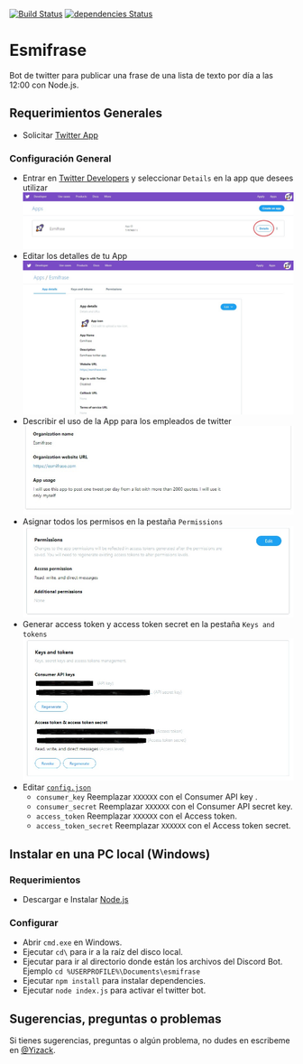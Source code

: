 [![Build Status](https://travis-ci.com/Yizack/esmifrase.svg?branch=master)](https://travis-ci.com/Yizack/esmifrase)
[![dependencies Status](https://david-dm.org/yizack/esmifrase/status.svg)](https://david-dm.org/yizack/esmifrase)
# Esmifrase
Bot de twitter para publicar una frase de una lista de texto por día a las 12:00 con Node.js.

## Requerimientos Generales
- Solicitar [Twitter App](https://developer.twitter.com/en/apps)

### Configuración General
- Entrar en [Twitter Developers](https://developer.twitter.com/en/apps)
 y seleccionar `Details` en la app que desees utilizar\
[![Details Image1](https://github.com/Yizack/yizack.github.io/raw/master/img/esmifrase/twitter-app1.jpg)](https://developer.twitter.com/en/apps)
- Editar los detalles de tu App
[![Details Image2](https://github.com/Yizack/yizack.github.io/raw/master/img/esmifrase/twitter-app2.jpg)](https://developer.twitter.com/en/apps)
- Describir el uso de la App para los empleados de twitter
[![Descripción de la App](https://github.com/Yizack/yizack.github.io/raw/master/img/esmifrase/twitter-app3.jpg)](https://developer.twitter.com/en/apps)
- Asignar todos los permisos en la pestaña `Permissions`
[![Keys](https://github.com/Yizack/yizack.github.io/raw/master/img/esmifrase/twitter-app4.jpg)](https://developer.twitter.com/en/apps)
- Generar access token y access token secret en la pestaña `Keys and tokens`
[![Keys](https://github.com/Yizack/yizack.github.io/raw/master/img/esmifrase/twitter-app5.jpg)](https://developer.twitter.com/en/apps)
- Editar [`config.json`](https://github.com/Yizack/esmifrase/blob/master/config.json)
  - `consumer_key` Reemplazar `XXXXXX` con el Consumer API key .
  - `consumer_secret` Reemplazar `XXXXXX` con el Consumer API secret key.
  - `access_token` Reemplazar `XXXXXX` con el Access token.
  - `access_token_secret` Reemplazar `XXXXXX` con el Access token secret.
##

## Instalar en una PC local (Windows)
### Requerimientos
- Descargar e Instalar [Node.js](https://nodejs.org/)

### Configurar
- Abrir `cmd.exe` en Windows.
- Ejecutar `cd\` para ir a la raíz del disco local.
- Ejecutar para ir al directorio donde están los archivos del Discord Bot. Ejemplo `cd %USERPROFILE%\Documents\esmifrase`
- Ejecutar `npm install` para instalar dependencies.
- Ejecutar `node index.js` para activar el twitter bot.
##

## Sugerencias, preguntas o problemas
Si tienes sugerencias, preguntas o algún problema, no dudes en escribeme en [@Yizack](https://github.com/Yizack/esmifrase/issues/new).
